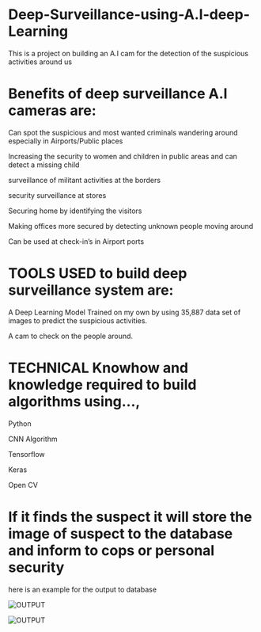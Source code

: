 # Deep-Surveillance-using-A.I-deep-Learning
This is a project on building an A.I cam  for the detection of the suspicious activities around us

# Benefits of deep surveillance A.I cameras are: 
Can spot the suspicious and most wanted criminals wandering around especially in Airports/Public places 

Increasing the security to women and children in public areas and can detect a missing child

surveillance of militant activities at the borders 

security surveillance at stores

Securing home by identifying the visitors 

Making offices more secured by detecting unknown people moving around 

Can be used at check-in’s in Airport ports 




# TOOLS USED to build deep surveillance system are:
A Deep Learning Model Trained on my own by using 35,887 data set of images to predict the suspicious activities.

A cam to check on the people around. 




# TECHNICAL Knowhow and knowledge required to build algorithms using…,
Python

CNN Algorithm

Tensorflow

Keras

Open CV

# If it finds the suspect it will store the image of suspect to the database and inform to cops or personal security
here is an example for the output to database

![OUTPUT](https://github.com/Mohitchvk/Deep-Surveillance-using-A.I-deep-Learning/blob/master/DATA-BASE/suspected.jpg)

![OUTPUT](https://github.com/Mohitchvk/Deep-Surveillance-using-A.I-deep-Learning/blob/master/Warning%20message.JPG)
